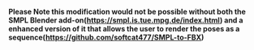 **Please Note this modification would not be possible without both the SMPL Blender add-on(https://smpl.is.tue.mpg.de/index.html) and a enhanced version of it that allows the user to render
the poses as a sequence(https://github.com/softcat477/SMPL-to-FBX)**
